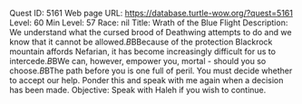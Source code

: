 Quest ID: 5161
Web page URL: https://database.turtle-wow.org/?quest=5161
Level: 60
Min Level: 57
Race: nil
Title: Wrath of the Blue Flight
Description: We understand what the cursed brood of Deathwing attempts to do and we know that it cannot be allowed.$B$BBecause of the protection Blackrock mountain affords Nefarian, it has become increasingly difficult for us to intercede.$B$BWe can, however, empower you, mortal - should you so choose.$B$BThe path before you is one full of peril. You must decide whether to accept our help. Ponder this and speak with me again when a decision has been made.
Objective: Speak with Haleh if you wish to continue.
